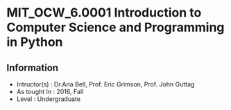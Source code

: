 # MIT_OCW_6.0001 Introduction to Computer Science and Programming in Python
## Information
* Intructor(s) : Dr.Ana Bell, Prof. Eric Grimson, Prof. John Guttag
* As tought In : 2016, Fall
* Level : Undergraduate

